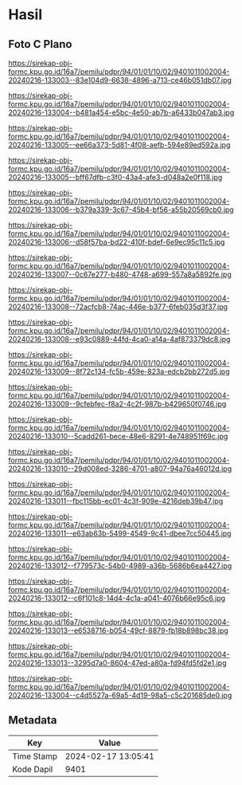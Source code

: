 # Hasil

## Foto C Plano

https://sirekap-obj-formc.kpu.go.id/16a7/pemilu/pdpr/94/01/01/10/02/9401011002004-20240216-133003--83e104d9-6638-4896-a713-ce46b051db07.jpg

https://sirekap-obj-formc.kpu.go.id/16a7/pemilu/pdpr/94/01/01/10/02/9401011002004-20240216-133004--b481a454-e5bc-4e50-ab7b-a6433b047ab3.jpg

https://sirekap-obj-formc.kpu.go.id/16a7/pemilu/pdpr/94/01/01/10/02/9401011002004-20240216-133005--ee66a373-5d81-4f08-aefb-594e89ed592a.jpg

https://sirekap-obj-formc.kpu.go.id/16a7/pemilu/pdpr/94/01/01/10/02/9401011002004-20240216-133005--bff67dfb-c3f0-43a4-afe3-d048a2e0f118.jpg

https://sirekap-obj-formc.kpu.go.id/16a7/pemilu/pdpr/94/01/01/10/02/9401011002004-20240216-133006--b379a339-3c67-45b4-bf56-a55b20569cb0.jpg

https://sirekap-obj-formc.kpu.go.id/16a7/pemilu/pdpr/94/01/01/10/02/9401011002004-20240216-133006--d58f57ba-bd22-410f-bdef-6e9ec95c11c5.jpg

https://sirekap-obj-formc.kpu.go.id/16a7/pemilu/pdpr/94/01/01/10/02/9401011002004-20240216-133007--0c67e277-b480-4748-a699-557a8a5892fe.jpg

https://sirekap-obj-formc.kpu.go.id/16a7/pemilu/pdpr/94/01/01/10/02/9401011002004-20240216-133008--72acfcb8-74ac-446e-b377-6feb035d3f37.jpg

https://sirekap-obj-formc.kpu.go.id/16a7/pemilu/pdpr/94/01/01/10/02/9401011002004-20240216-133008--e93c0889-44fd-4ca0-a14a-4af873379dc8.jpg

https://sirekap-obj-formc.kpu.go.id/16a7/pemilu/pdpr/94/01/01/10/02/9401011002004-20240216-133009--8f72c134-fc5b-459e-823a-edcb2bb272d5.jpg

https://sirekap-obj-formc.kpu.go.id/16a7/pemilu/pdpr/94/01/01/10/02/9401011002004-20240216-133009--9cfebfec-f8a2-4c2f-987b-b429650f0746.jpg

https://sirekap-obj-formc.kpu.go.id/16a7/pemilu/pdpr/94/01/01/10/02/9401011002004-20240216-133010--5cadd261-bece-48e6-8291-4e748951f69c.jpg

https://sirekap-obj-formc.kpu.go.id/16a7/pemilu/pdpr/94/01/01/10/02/9401011002004-20240216-133010--29d008ed-3286-4701-a807-94a76a46012d.jpg

https://sirekap-obj-formc.kpu.go.id/16a7/pemilu/pdpr/94/01/01/10/02/9401011002004-20240216-133011--fbc115bb-ec01-4c3f-909e-4216deb39b47.jpg

https://sirekap-obj-formc.kpu.go.id/16a7/pemilu/pdpr/94/01/01/10/02/9401011002004-20240216-133011--e63ab63b-5499-4549-9c41-dbee7cc50445.jpg

https://sirekap-obj-formc.kpu.go.id/16a7/pemilu/pdpr/94/01/01/10/02/9401011002004-20240216-133012--f779573c-54b0-4989-a36b-5686b6ea4427.jpg

https://sirekap-obj-formc.kpu.go.id/16a7/pemilu/pdpr/94/01/01/10/02/9401011002004-20240216-133012--c6f101c8-14d4-4c1a-a041-4076b66e95c6.jpg

https://sirekap-obj-formc.kpu.go.id/16a7/pemilu/pdpr/94/01/01/10/02/9401011002004-20240216-133013--e6538716-b054-49cf-8879-fb18b898bc38.jpg

https://sirekap-obj-formc.kpu.go.id/16a7/pemilu/pdpr/94/01/01/10/02/9401011002004-20240216-133013--3295d7a0-8604-47ed-a80a-fd94fd5fd2e1.jpg

https://sirekap-obj-formc.kpu.go.id/16a7/pemilu/pdpr/94/01/01/10/02/9401011002004-20240216-133004--c4d5527a-69a5-4d19-98a5-c5c201685de0.jpg


## Metadata

| Key        | Value               |
| ---------- | ------------------- |
| Time Stamp | 2024-02-17 13:05:41 |
| Kode Dapil | 9401                |



